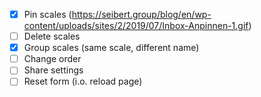 - [x] Pin scales (https://seibert.group/blog/en/wp-content/uploads/sites/2/2019/07/Inbox-Anpinnen-1.gif)
- [ ] Delete scales
- [x] Group scales (same scale, different name)
- [ ] Change order
- [ ] Share settings
- [ ] Reset form (i.o. reload page)
